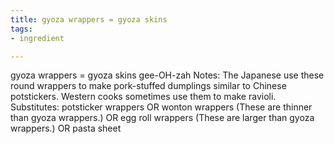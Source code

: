```yaml
---
title: gyoza wrappers = gyoza skins
tags:
- ingredient

---
```

gyoza wrappers = gyoza skins gee-OH-zah Notes: The Japanese use these round wrappers to make pork-stuffed dumplings similar to Chinese potstickers. Western cooks sometimes use them to make ravioli. Substitutes: potsticker wrappers OR wonton wrappers (These are thinner than gyoza wrappers.) OR egg roll wrappers (These are larger than gyoza wrappers.) OR pasta sheet
